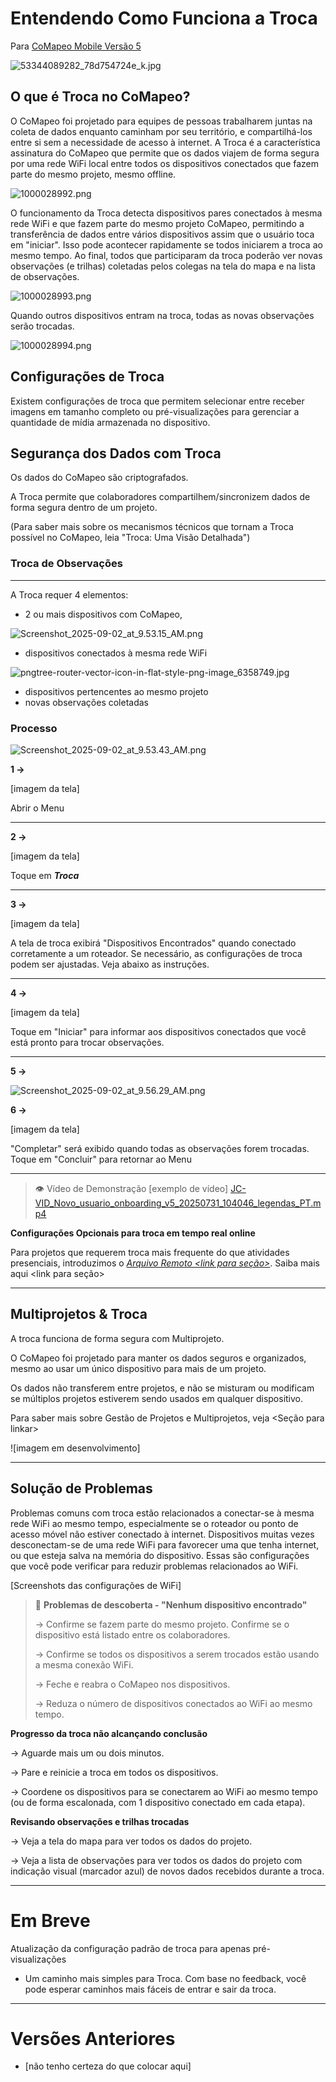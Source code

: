 # Entendendo Como Funciona a Troca

Para [CoMapeo Mobile Versão 5](https://play.google.com/store/apps/details?id=com.comapeo)

![53344089282_78d754724e_k.jpg](https://prod-files-secure.s3.us-west-2.amazonaws.com/c1033c29-9030-4781-b626-4cc54aaa9588/e6a87cd8-4d2f-4a63-8c1a-fc313831bfe4/53344089282_78d754724e_k.jpg?X-Amz-Algorithm=AWS4-HMAC-SHA256&X-Amz-Content-Sha256=UNSIGNED-PAYLOAD&X-Amz-Credential=ASIAZI2LB466UUUVN3XK%2F20250902%2Fus-west-2%2Fs3%2Faws4_request&X-Amz-Date=20250902T150305Z&X-Amz-Expires=3600&X-Amz-Security-Token=IQoJb3JpZ2luX2VjEMf%2F%2F%2F%2F%2F%2F%2F%2F%2F%2FwEaCXVzLXdlc3QtMiJIMEYCIQCSriH2pb1vuHkPUMxNSKxCFjCdHqNF79cvnPAGbZM9wgIhAOdErCscNtou8aL38PdtcR001Nj%2BfunnacD0wWVN59DJKv8DCDAQABoMNjM3NDIzMTgzODA1IgwUBR86pA6Z6hsZ6jAq3ANUjA0JiUohsyd%2BI9JfpqJ1LOld64rMM%2Bv2qEAHcB4Xg%2BnrGkDAwO6f1q1JWs9FMe3IqAC4klfBZgyLGwWSrejaqyNrML4fxXpaU%2FRbBD5NaS9efSMfpLzgRLPSp4abR681BV3y4EDCNhZmsG8s5OM2lQRSi7Y3JBmslCGNuvN3DUm6wbaVTO96sqkPWW3U7rRowV77zwlOBNAUy42Nhi7pv4VYbAxAO%2B3sOhV9JKdYzX13FPoQbGewlpc%2B7zfw7hoaw9qsQGhoiV6Gbt3X4Jn72SBe3E14F2bLOh2Ivk63KI3BsfcHx2yvSbiyOIt%2FeyNbgHmjvTx1t9MQAhiYFSrmI%2BeAn7MMIRjat54QVsUhEPHS8yEyMa5AFSYpl4bLmH93jJpnoCQJ3r5v2mwQYdcBLeiid%2FI88aRD%2B5Z0C%2BUBt9EtSzLqYOovw80kT5U7ZtOOye6ll4d8u59Q7deEkrKw%2BzZsOEmTXJsauqTQj2Nu8uS9ywl30h6EEcZkmcw8iEzsHf9f2FBqgK5n1KZHuZw3wJrPejY3NOQpizCyD4kwVCtCJ540px9weH%2FO71LiwRNHVsliyGKuT8vq1YKS6cBRkHSx8MfDURzFYkUV3zkEZu6exXIpJhmGU34AyDCvidzFBjqkAf2IRSFM0FRCpfD30Y%2F0l1iKV%2Bo2YW6GfNvYswxhhrMDS9gRFAmJDg6KKZBd33CGpeSfmNBegVwHzzoYtp0L%2BizHd%2FU3stXhTIXXPDvwBh%2F2HD4vpEryEVl9%2FQQgYxl9322coXv8x0TdfUtAOy%2BGWyMg9PzR%2BFVJEsvlmuZ2gn%2FAssS692BApH4xjz%2FecMrKraIw%2Bh0ok4BHm5i50HO9Nssiikmq&X-Amz-Signature=8bda57139b0261a91032046419468ba710b2c45ed61f5944d97c29f8262cf521&X-Amz-SignedHeaders=host&x-amz-checksum-mode=ENABLED&x-id=GetObject)

## O que é Troca no CoMapeo?

O CoMapeo foi projetado para equipes de pessoas trabalharem juntas na coleta de dados enquanto caminham por seu território, e compartilhá-los entre si sem a necessidade de acesso à internet. A Troca é a característica assinatura do CoMapeo que permite que os dados viajem de forma segura por uma rede WiFi local entre todos os dispositivos conectados que fazem parte do mesmo projeto, mesmo offline.

![1000028992.png](https://prod-files-secure.s3.us-west-2.amazonaws.com/c1033c29-9030-4781-b626-4cc54aaa9588/810bf2c7-99e2-49ba-adce-641716b4b354/1000028992.png?X-Amz-Algorithm=AWS4-HMAC-SHA256&X-Amz-Content-Sha256=UNSIGNED-PAYLOAD&X-Amz-Credential=ASIAZI2LB466WYYPYCNU%2F20250902%2Fus-west-2%2Fs3%2Faws4_request&X-Amz-Date=20250902T150306Z&X-Amz-Expires=3600&X-Amz-Security-Token=IQoJb3JpZ2luX2VjEMf%2F%2F%2F%2F%2F%2F%2F%2F%2F%2FwEaCXVzLXdlc3QtMiJHMEUCIQCS3fpWaVJmYqQcBajzRn%2FQMfJ%2FDxR5Ek5pioSVocNKqQIgT0inXzYDWSXjfkanSUb0mghVBINjllopOsGaYwvK%2Fz4q%2FwMIMBAAGgw2Mzc0MjMxODM4MDUiDBlyeNP269vNDjYxIircA7G7FsRsCqiqSobSIi3qk3ZTwx4O20R3E0FK%2F%2FYsQPJ0oXvp7sIpc5J8N3JLg23TTQpdcLec%2FdAJRBi2GxQ0XNpZ9qiqm%2FRnBS93DH%2Bmtqdm8gcapaqhiRSIWeGtjK87rPE4yWJ4ccIyJxQ6Suj8Y5jhTXk91buYAAD8PMo2gINQx0N8IIb0wlOeDYHoiziUCiCLlT4HVbSqjskKMb9rFkQtj8eO%2BknwUtaEPfxRAsDC1nhOQdw6ZOzhIoaD2Y7TZ9hCqmljm34NEUNXiCzvvjo6aPOarapsvWxE7MxsGHl3fCWKY2JtdK8IR95jhA03EFpTFDSFv9qSTRVKli5JGCVDpQFtc8tXZgOugfhttCzsWc%2BtTuQOrGmI%2BH6YrZdh80x4QOHNTHOR7brqUc%2B31p72b2MvXqfR3NoHRNbgaG5Tv8Q7DN2SYU5YOr5T1KNgLBMUO6107zrgw2IKFE%2FU8OtbNm32c%2BikEdBGEbaddGAaxiEVcn%2Fqf3DzWWeH85h8ttiXDPI4BI0H1VFALKns5zx%2B%2BlGRRnaiHjpEuBc7SOHAr7r6VGofq9GiZQkWN%2BAtPGzYzvL4B1p%2Ffc6H6dEd4x4XzAOSwk8yvuDTEJ72Hl4rI9psnA%2Fk6Bch5aMoMOyJ3MUGOqUBfrJuOwe526q%2FKOSBEXZwlzTMJJaZTkce%2BT7jRLZRmodhz9pPr%2BTm70g2DdPvVpSwVhhhheux4zfYWCr5aNd3djI3pLHmMSXw6MDway42uE7MxFuQ%2F6S0GiCRe%2BL%2FQ7KzATJWxQwmep701%2BViyo%2B3VmpcrIfHet4%2FYwybvIukG0qtFg75sC%2F2t8V0XQMCjRi%2FaBKcW%2FgRPdvYUoqkWhoW3f0YiSXe&X-Amz-Signature=f2eb92a2a18d43e1ab341eb2133a7a8d7f774e0a95d558d24210c094392a492d&X-Amz-SignedHeaders=host&x-amz-checksum-mode=ENABLED&x-id=GetObject)

O funcionamento da Troca detecta dispositivos pares conectados à mesma rede WiFi e que fazem parte do mesmo projeto CoMapeo, permitindo a transferência de dados entre vários dispositivos assim que o usuário toca em "iniciar". Isso pode acontecer rapidamente se todos iniciarem a troca ao mesmo tempo. Ao final, todos que participaram da troca poderão ver novas observações (e trilhas) coletadas pelos colegas na tela do mapa e na lista de observações.

![1000028993.png](https://prod-files-secure.s3.us-west-2.amazonaws.com/c1033c29-9030-4781-b626-4cc54aaa9588/d72f6ca8-9e42-43b2-9793-055ee8200cff/1000028993.png?X-Amz-Algorithm=AWS4-HMAC-SHA256&X-Amz-Content-Sha256=UNSIGNED-PAYLOAD&X-Amz-Credential=ASIAZI2LB466QNXR5WPJ%2F20250902%2Fus-west-2%2Fs3%2Faws4_request&X-Amz-Date=20250902T150308Z&X-Amz-Expires=3600&X-Amz-Security-Token=IQoJb3JpZ2luX2VjEMf%2F%2F%2F%2F%2F%2F%2F%2F%2F%2FwEaCXVzLXdlc3QtMiJIMEYCIQCS3fpWaVJmYqQcBajzRn%2FQMfJ%2FDxR5Ek5pioSVocNKqQIgT0inXzYDWSXjfkanSUb0mghVBINjllopOsGaYwvK%2Fz4q%2FwMIMBAAGgw2Mzc0MjMxODM4MDUiDGS%2Bbih8kdEcjh2RSircA%2FXj1QCkjkPDB%2BWIoe9FADoFg1bW%2FZ6kuJU9iAtwB7viUf6pqf6S9fXSmTD0gDgrd5zKNwVSKKYvOurNdqyM92Qwaz8N%2BZnuV816xnrpDC12hLniD%2FO%2BkAllop%2FjhtI2P98OQZ2NvmS8lAtVEJdgs9S0RWCCul1BXNd9vUkzv363%2B6gLsPSZBm1qZNZ6eCfuemf16qrFzSkmQy%2BPeSItS6u9ENW1uTIb9cfSaxfByr%2BTG2m%2FoQr0qyYN2g3wmy05kW7XTMtVKpzeUDhbLikOYPF9dmtZJBZx7aGMXNnLelPWm5e%2BDv0YEvcWBOalivuQSv8SRhgL61t29Lo1JXOFWjaj7EMtCPAaDznfieW3Z5YrMm8Bi0KWTO0BlKVLIGltveh1tPONAYd%2B9E8%2BOPvBnWP%2BIuWueyz%2Fiv1Bn52LblYXO%2Fz5Ud1f9oONtBMDmOxFaYTMAb7XBiPIdMrwT9S%2B2ZwjTqZJO8rzSWyzozhei74Kw9gJsPAcPUtydyMvfNpmUHcWnY7PP%2BFR4MINFoQy2xyMqSna%2BZizAQPxfHCu1FGLhOVyHpx7iZ87MjGDbnAz75g%2FMVFPIDvb2YA4Rvu4CpcXHc814G0WKSXNlqHTpYF7GNtooTQnQZlzmoRnMPGK3MUGOqUBsgOi7IaDG%2BOaDShfaQZgJ%2FHQWeWwORxioLyu%2F66oU%2FNi%2BajYeWNyivK4Bx1f4xp8SO3T%2Ff5O%2F3cJcpl%2BeGeq8ZJ8S3QFXp2qT2HDKJjX9iMo%2FhwRMCz3mRHxSDEPcwtreR1KZ%2B1j6V%2Fw9SLd2Shg2E4eHb4%2BCbzb%2BLd9%2F2JgvwwkfHRt3Hzbk2hluyWAOaG5OpQVtJssUJIB8QjryCi3cBzTEPSV&X-Amz-Signature=21dbf5baead2d608c4dd4da163bcf43c5da3e217ad1774123c6719966ef12cb1&X-Amz-SignedHeaders=host&x-amz-checksum-mode=ENABLED&x-id=GetObject)

Quando outros dispositivos entram na troca, todas as novas observações serão trocadas.

![1000028994.png](https://prod-files-secure.s3.us-west-2.amazonaws.com/c1033c29-9030-4781-b626-4cc54aaa9588/0c34f718-0882-49e1-a67e-dd4be430cbdd/1000028994.png?X-Amz-Algorithm=AWS4-HMAC-SHA256&X-Amz-Content-Sha256=UNSIGNED-PAYLOAD&X-Amz-Credential=ASIAZI2LB466WSQW2O2N%2F20250902%2Fus-west-2%2Fs3%2Faws4_request&X-Amz-Date=20250902T150309Z&X-Amz-Expires=3600&X-Amz-Security-Token=IQoJb3JpZ2luX2VjEMf%2F%2F%2F%2F%2F%2F%2F%2F%2F%2FwEaCXVzLXdlc3QtMiJIMEYCIQDESaE6gJNPCqD%2BXmN6WqV298szxUqciJ4EJSLDdE84mgIhAPHgxC9loeLQYKILbQt3PaiOuWO6nutGdXivwzFeWdsVKv8DCDAQABoMNjM3NDIzMTgzODA1IgwynGa%2BNhmP8LUp7fEq3AOJbFEbUhWIBTZLOihz%2BDypE2F9pNE6vnDPmjvkBdbHuDbi%2FSkOMFNlHungcBFPjBpM2tpSXadIg1iUGyDSYlJJU7ZYj%2FfKyrQque18WyrdjIYmfrDyaiS07IpM21xQtXKhduxmptPOuza93pFrIcNr6GW9infYitWz98PjXN8okvWcpKIOkp37eCcmVS5Qb0aIMpWd3E%2BjTcqS0%2BXlC5s9MwSuAz19Qfmu%2BrlpOrJ5S5BO0iFCy7ONgO8Q1PvR9X%2B6Or3hFOOfj3v06y6gY4Dz7aR6j%2FsjSyQD86nYOP8OrCeiX0SKJWWtP5nFYl4MjWFFJ8C9RNXhLfKu%2BmUyKWlknduvjuCeQybzaW%2B13xhVcjeH0UqV%2BzVjDI2Nh5pmmGAxEoGKUJosPyKcqnQbCOEup34K7cCJPm5VsfJnb0y6C%2FPQNtvNJlJIOf5jNhQDjcOYRadpBkZe9Jfkgch1cOq%2FuTV3MHfzMoGmuiViL7441LOKCgzZzNOL2ftPtLhhf8N4jBiFhqxx%2BQZygBL%2B%2BaK5UucVTPaUJVGSFAIYZ%2Bpa%2FBLn8Ie4e5Qhq%2FdxK4%2FK8ZAWYlmmm1qBjWJdTG%2FNfz2DoZPvKKuKuznjJAI6u%2FJcPy7hna3geiIisX9mdTDsidzFBjqkATuVK%2FmIwWDoX9%2FtOj9V2F0Ej%2F9ftN4oLmfsBYMOluMtKFXqdAB8CN5iufkiYerXSPNpG2y8tg4X1BIuyu%2FYo2XTASJALawYrvb0%2FmPTM%2BBstqubcnPNmyGyhb6DFiG3ucPLM7aJFN6Icmgd4L1M%2FB4XpyaNQf22tInP9RpMrtG3xtQN%2F9tk6dbFj1eiJWxyuV0STTjZnUD1sY%2FmTLB6u4r7mRn1&X-Amz-Signature=6e12d49ae52031b8125e2709061ccb52fd8240368e88217475bb1bdd20d32d3f&X-Amz-SignedHeaders=host&x-amz-checksum-mode=ENABLED&x-id=GetObject)

## Configurações de Troca

Existem configurações de troca que permitem selecionar entre receber imagens em tamanho completo ou pré-visualizações para gerenciar a quantidade de mídia armazenada no dispositivo. <Veja abaixo>

## Segurança dos Dados com Troca

Os dados do CoMapeo são criptografados.

A Troca permite que colaboradores compartilhem/sincronizem dados de forma segura dentro de um projeto.

(Para saber mais sobre os mecanismos técnicos que tornam a Troca possível no CoMapeo, leia "Troca: Uma Visão Detalhada")

### Troca de Observações

---

A Troca requer 4 elementos:

- 2 ou mais dispositivos com CoMapeo,

![Screenshot_2025-09-02_at_9.53.15_AM.png](https://prod-files-secure.s3.us-west-2.amazonaws.com/c1033c29-9030-4781-b626-4cc54aaa9588/6f983a16-03f3-4d17-9c0b-74a5948b4d3b/Screenshot_2025-09-02_at_9.53.15_AM.png?X-Amz-Algorithm=AWS4-HMAC-SHA256&X-Amz-Content-Sha256=UNSIGNED-PAYLOAD&X-Amz-Credential=ASIAZI2LB4664467LS7S%2F20250902%2Fus-west-2%2Fs3%2Faws4_request&X-Amz-Date=20250902T150311Z&X-Amz-Expires=3600&X-Amz-Security-Token=IQoJb3JpZ2luX2VjEMf%2F%2F%2F%2F%2F%2F%2F%2F%2F%2FwEaCXVzLXdlc3QtMiJHMEUCIFDIjjV%2BOtQfVyGbcjH98%2BOSJOtBzkApqCQBmGktAPEkAiEA7D5y4ZNYu0ZwwTsBzebeqHfQPUiom6zcS9J1XVmFARYq%2FwMIMBAAGgw2Mzc0MjMxODM4MDUiDDf%2FKXqg3B4u55GLNyrcA2TURyPocRdUdL0SSR7F61i4zIADOL%2F8ycbbTaOAw9vwrcjhLWj8pQZ19fYrZOo5QEjdkU9N6IGwy0VdRyrYv0W4ZJff%2Fo6g9xJI6zNzNIBlsX44FHkIG%2BJZArEPaeLAyEEF6Q0OEtFEGr%2F1x%2B4nPd1o5fOxeRu27ctBT0DvBsCutv3B5L2u2qFq3mJta5KEmiinTp2E0X0X0NDsjTj3UPIeD4X2DgeKVR%2FIZIsWC4Aj7sO%2FD0FHmJTPkyc3X%2BCwn%2Fi7y2QLWrS5yyU9uU6j5MoggQ4RwBFGkGVSbdf0btDb2yYXXGa5GlhytR6HXwCCOthK8dJ3ry9xvAtdb8vC43%2Fc4JhYtw3rSAnQo8IKMXeRHqN2%2FUNBMmQyllDGw1ZNB9oCwaDZg8%2FIbInUt19f%2F22AM%2BaKCSZDahKkyjscBbjQlpNuWdO0lArg0brECRxhrt%2FdPE1rPiDpVogs9ZkIJXCjk7O0D%2FWFs8EQK0nqrsdP5u6tvEHQfhjoN6buhaK%2FWK1Y4Jp90tOcs4vdNNLkBqxcrAA0JslQI7Q0kC1B%2Fv3Nj3%2BDvs%2FUgpGcQWhRxmUkp0KfChCZqEmyAjqIjChYr2vdKnQYHD%2FhA0QmCEXK2jA2pka5I38Wj08quQdfMJiL3MUGOqUBOf%2FH6UoSmkv597Ut2r9XFjB3pzVf2uM5IPDd5TCo1zTc33Pc0qIgWDF%2BLfYlcD20QSje%2FTCXmVIlWWn5ugPcAaYPymD28cMhhrJhw99kiarhvOCzF0%2B57c%2BvrFp7c5XvgOUeSwZcetQtSZu8m%2Fgb%2FIQQYwRmr32nEtiaWvok1Hp3D4o%2FWtLrdiIC11keD9Xv8q5s%2FjeXTgAy6AsZhPPuqagOgWhT&X-Amz-Signature=21dbf5baead2d608c4dd4da163bcf43c5da3e217ad1774123c6719966ef12cb1&X-Amz-SignedHeaders=host&x-amz-checksum-mode=ENABLED&x-id=GetObject)

- dispositivos conectados à mesma rede WiFi

![pngtree-router-vector-icon-in-flat-style-png-image_6358749.jpg](https://prod-files-secure.s3.us-west-2.amazonaws.com/c1033c29-9030-4781-b626-4cc54aaa9588/26f356ea-43b5-4355-aa40-d267a29e0a02/pngtree-router-vector-icon-in-flat-style-png-image_6358749.jpg?X-Amz-Algorithm=AWS4-HMAC-SHA256&X-Amz-Content-Sha256=UNSIGNED-PAYLOAD&X-Amz-Credential=ASIAZI2LB4662HLV2XD7%2F20250902%2Fus-west-2%2Fs3%2Faws4_request&X-Amz-Date=20250902T150312Z&X-Amz-Expires=3600&X-Amz-Security-Token=IQoJb3JpZ2luX2VjEMf%2F%2F%2F%2F%2F%2F%2F%2F%2F%2FwEaCXVzLXdlc3QtMiJHMEUCIESp3xSn4TYhNKOUUXVBe4HqPboqAkUVZvn7YaRfSRQoAiEAiJQVVS%2Fj6hSEmxOz%2Bb1rD3%2FJcmYMrp91rqIH5sfioPgq%2FwMIMBAAGgw2Mzc0MjMxODM4MDUiDGS%2Bbih8kdEcjh2RSircA%2FXj1QCkjkPDB%2BWIoe9FADoFg1bW%2FZ6kuJU9iAtwB7viUf6pqf6S9fXSmTD0gDgrd5zKNwVSKKYvOurNdqyM92Qwaz8N%2BZnuV816xnrpDC12hLniD%2FO%2BkAllop%2FjhtI2P98OQZ2NvmS8lAtVEJdgs9S0RWCCul1BXNd9vUkzv363%2B6gLsPSZBm1qZNZ6eCfuemf16qrFzSkmQy%2BPeSItS6u9ENW1uTIb9cfSaxfByr%2BTG2m%2FoQr0qyYN2g3wmy05kW7XTMtVKpzeUDhbLikOYPF9dmtZJBZx7aGMXNnLelPWm5e%2BDv0YEvcWBOalivuQSv8SRhgL61t29Lo1JXOFWjaj7EMtCPAaDznfieW3Z5YrMm8Bi0KWTO0BlKVLIGltveh1tPONAYd%2B9E8%2BOPvBnWP%2BIuWueyz%2Fiv1Bn52LblYXO%2Fz5Ud1f9oONtBMDmOxFaYTMAb7XBiPIdMrwT9S%2B2ZwjTqZJO8rzSWyzozhei74Kw9gJsPAcPUtydyMvfNpmUHcWnY7PP%2BFR4MINFoQy2xyMqSna%2BZizAQPxfHCu1FGLhOVyHpx7iZ87MjGDbnAz75g%2FMVFPIDvb2YA4Rvu4CpcXHc814G0WKSXNlqHTpYF7GNtooTQnQZlzmoRnMPGK3MUGOqUBRYPiXAbJTBc8PRw9S2Pmlmc%2BiC9CEImkDQgMkXLYDJuIy8P0693h1UdCMHhep274YFbcX0MzsPpvEQax9OC5ECbAuKa6I2HS9IMhnsnNWkwWkTt06%2Bap2hr5xIsgNBoOOoXMkZGUjRedvveQ%2BZuDCRRLGqr7PvLqJEDZR1yW1e%2BJ4CVS6i9ceGQbQPnkLhstdDYAhF2Gte6iRVR6%2F4HKPMU8bP8y&X-Amz-Signature=315ff9ae3685fd1985eefef721e418161ab7bb53f0491c0bd9ca58a33c769076&X-Amz-SignedHeaders=host&x-amz-checksum-mode=ENABLED&x-id=GetObject)

- dispositivos pertencentes ao mesmo projeto
- novas observações coletadas

### Processo

![Screenshot_2025-09-02_at_9.53.43_AM.png](https://prod-files-secure.s3.us-west-2.amazonaws.com/c1033c29-9030-4781-b626-4cc54aaa9588/ffb8681a-5454-4157-81f5-cc8b8e6a4750/Screenshot_2025-09-02_at_9.53.43_AM.png?X-Amz-Algorithm=AWS4-HMAC-SHA256&X-Amz-Content-Sha256=UNSIGNED-PAYLOAD&X-Amz-Credential=ASIAZI2LB46656EWGYAJ%2F20250902%2Fus-west-2%2Fs3%2Faws4_request&X-Amz-Date=20250902T150313Z&X-Amz-Expires=3600&X-Amz-Security-Token=IQoJb3JpZ2luX2VjEMf%2F%2F%2F%2F%2F%2F%2F%2F%2F%2FwEaCXVzLXdlc3QtMiJIMEYCIQChisYtdsNnjdP3grwnPIuz4c4k8i3LfLz19wVWdjM8pQIhAPsXcSzXmfFZ1mxpAiqt2TzRT6SaDidpIwpiQVvJyWMKKv8DCDAQABoMNjM3NDIzMTgzODA1Igxug%2BknDtEt%2FmmAUS0q3AOqq6GmgYsnGLglYBpy5OY7P9Tj4ooVA2ODINpv9yUjb1lUNb27XYwjHYdhWn0VewEn4sT0QuuYEFRn6paxq0oMsNKVBTa%2FFGL6ELoRzOJMpyo0pmJuKNMkhWNuOdFai%2Beh2mT6wQZEFQNyVnjrF9GH%2B%2FTdpknNvnYF1CHpHxk6wqs74RgGlmGUnyjwIqX%2BVoKkfEGwvpXPZGkBNBIMCSa3grK06B47ZxKHSHE4aGbIqVM1G55irluwfMbdVAdn7uz1FSRikq6ZjaOdjEwccnLFkGv4oNzqjzZS%2BdK1tWju7iXhAIXKWu1XJhcyaYj%2BCeU945km9b3psrZR3SiHs5GcptJB%2BXwN%2FjNFUl7ERJ18xzkh9cTaErCo0z%2BK9FxhwWG3s%2FVmAnosG2FITn%2B9JH7C%2F97hWbm5EgdUZcDUTWvKkU9aOkcmsoJWUrbn6HK9AlmpmwCVyBSYPdEIGzU1kX%2BKiANNFL5G%2B425u%2FslcU0q%2Bjm5QiVbfvhvLrGeYYa7o7MSmTpMP%2B3IbNgc8PJOmwPahZQESdS8X%2FOuGqYggxP2uztciw%2Bu4iN0F3R3PHjXB9slg9dVDv0%2F4e1vbKQ5NK9EOwJrOv0CFov7Wr4byY6IsP2ensExoU9RuHFn%2FzDEidzFBjqkAYz%2BcpXn9z2ECGRFP1PcdvzBJUP1G2aQYyNimQFycjKJVD17W%2B1G8znlbYSZF6qMVPIObqQEchzJo1no6jytbjFXF12r5EsqS9YD42dQasa4cz690LcFzj08%2BOK%2BmWMCM%2BpgAyXkKRQTxIeBoEfGSnkIqZag2600VBwjyyvr1zynN7zXf3kIEgZiXDbDAi285Ym36i1DVgxWLbqa89yoWCNQ6MbE&X-Amz-Signature=6f175a65b9dff5dcc2475d0361a946c102c8c3c22e35264f5494c0969e032b96&X-Amz-SignedHeaders=host&x-amz-checksum-mode=ENABLED&x-id=GetObject)

**1 →**

[imagem da tela]

Abrir o Menu

---

**2 →**

[imagem da tela]

Toque em _**Troca**_

---

**3 →**

[imagem da tela]

A tela de troca exibirá "Dispositivos Encontrados" quando conectado corretamente a um roteador. Se necessário, as configurações de troca podem ser ajustadas. Veja abaixo as instruções.

---

**4 →**

[imagem da tela]

Toque em "Iniciar" para informar aos dispositivos conectados que você está pronto para trocar observações.

---

**5 →**

![Screenshot_2025-09-02_at_9.56.29_AM.png](https://prod-files-secure.s3.us-west-2.amazonaws.com/c1033c29-9030-4781-b626-4cc54aaa9588/a2de4ad8-7bee-4548-b4b9-4d50966c4eed/Screenshot_2025-09-02_at_9.56.29_AM.png?X-Amz-Algorithm=AWS4-HMAC-SHA256&X-Amz-Content-Sha256=UNSIGNED-PAYLOAD&X-Amz-Credential=ASIAZI2LB4665FKA33IA%2F20250902%2Fus-west-2%2Fs3%2Faws4_request&X-Amz-Date=20250902T150320Z&X-Amz-Expires=3600&X-Amz-Security-Token=IQoJb3JpZ2luX2VjEMf%2F%2F%2F%2F%2F%2F%2F%2F%2F%2FwEaCXVzLXdlc3QtMiJIMEYCIQCbxNsgHhZqcbmx3QTeBtUmR9T5%2Bag8puyvC5nILp1uggIhAJhE4bLZlpztmfdzAl%2Fc%2FfxLh6Ge%2FTDhYfUzzGnFfU9cKv8DCDAQABoMNjM3NDIzMTgzODA1Igx%2FuXF6k3IBf7yKiJcq3ANz58YI0rTA3%2FqGVh9Cn%2BYNr8evlFr1%2FFf2CdCDn91aitwVjCreZ0oHr7jhL7chcSAmjZ%2B5j98gckt%2BsLj%2F9F66g2WjBU%2BR0c3J3dXBi1qkmwz5UUCP79P6Mc%2Ba8GVVNDSjZuhTiljPwJG%2BdSZjENkLFYvRfz5iK3EUGSS1%2BoMXeMPL8FfWEvDoEc7LYoUY8QtCv1YOeu%2BFauk2uFbFbbm0iTeZB%2FLUP%2B3QlQdp0Xjz94sK9TLtgXVMXIZ%2FI4KXQh4L40k0jU3dk%2Bndb3%2Ft1NPgde0RV9RYp2FsOwqGbB3yi%2FRHlQiN1o8BvmeeBwo6TtEZCVr2Kb0nIXp7YBan%2F%2BILEIIITKYPOo9s9yuU%2BrQzr2rnv7rRvgTtPe1nW6N0KOxu2CVZjW9JwQrWdbC2LuvbAchFSFQsuAXLe0qQwAa%2B8ZH4PFVR6ENx9ia5In8E01z3hAADVPVBAwLS6kIXZiFXvqZALdjnD%2BEI8OtrtOY6B2XTt7QlrjQgKtGvCK28iKPLCH7dpzxqEAAEvLZQDj2CbgkT6hVLrnUnUaIh2fwS72DXS6zAzFFBHp6bV0S1eZKhneJi0eP6uLo9umFZq4%2FF79X3gnxlrrs70r2qGYnPbT4CggEVqnC6iizrIjDjidzFBjqkAd%2FuVNsuqoVgiUgZoNr1YHkrHtB80RePVBAwEsqIIvyrSm0cId3UYzb0yeZvjCd0IZmlVBVbHnzv9YYuoNyAQlbbNBlO7hp%2FUiGkD4XFWbvgSZXPa8Sq%2BFzQNANZN2javWe4MZyk0YMx%2FIvFcvLB28XwO9JxPKfGblZNfLmOMFYZCSwtKXV%2BsXEhh1pRUoKqY4wsEO5EhWAsJLmy1p6nL8U4h0zh&X-Amz-Signature=6e12d49ae52031b8125e2709061ccb52fd8240368e88217475bb1bdd20d32d3f&X-Amz-SignedHeaders=host&x-amz-checksum-mode=ENABLED&x-id=GetObject)

**6 →**

[imagem da tela]

"Completar" será exibido quando todas as observações forem trocadas. Toque em "Concluir" para retornar ao Menu

---

> 👁️ Vídeo de Demonstração [exemplo de vídeo]
> [JC-VID_Novo_usuario_onboarding_v5_20250731_104046_legendas_PT.mp4](https://prod-files-secure.s3.us-west-2.amazonaws.com/c1033c29-9030-4781-b626-4cc54aaa9588/f3a319e6-c35f-4bc4-8de1-d934ac8ac857/JC-VID_New_user_1_onboarding_v5_20250731_104046_captions_PT.mp4?X-Amz-Algorithm=AWS4-HMAC-SHA256&X-Amz-Content-Sha256=UNSIGNED-PAYLOAD&X-Amz-Credential=ASIAZI2LB466ZZDEVOE4%2F20250902%2Fus-west-2%2Fs3%2Faws4_request&X-Amz-Date=20250902T150324Z&X-Amz-Expires=3600&X-Amz-Security-Token=IQoJb3JpZ2luX2VjEMf%2F%2F%2F%2F%2F%2F%2F%2F%2F%2FwEaCXVzLXdlc3QtMiJHMEUCIF5gOm6ZK90AWiIcwAdPBo0PJvFrGUaFFhs7GSxm251LAiEAxJ6rmQzScuZYXpSnVR4HcGcGjf9EZ9uSxYgSrijmrnMq%2FwMIMBAAGgw2Mzc0MjMxODM4MDUiDEQ37uOzzHEQujmBfircAxx3PTkD9n6sYcQipL4c4ZS0R0f8Sf7l3T8ns3OoR96%2Fn5dhDxKJKv%2BaJs6ZA9yQhpC0c02ngNnqL9ASqDycwOWvvMA3LIu5gklshN2bHo67XJdmT1B1PnZ%2BRjbf73yH6Qk%2BEgfgCNB00K8dqD7%2FDxxyRTCLHf7WhXD0MLT32J4sppxNkMskI3he6Uf3lR0u9IYyeTDpSgsi%2F3LbX7B3Io7KfpOoCyxnk%2F4ONHQ55YtFQL9n%2BLSQJPaHT6uja5Iwt%2Fj34loli6zJo1sSjaU1sjHAiWW2TT7z64zwAw8D8aWUPOJS0BWV5wIoeNOLwg33z9nP2iBEJm3Y0I06C%2Btl3BRjJy4MrJbAd1i1V0FsWP2DBx5WfHzfWpHTihWgfym5LihGzbGJaXJIJ7%2F8%2FiJOFlT%2FKdJs%2B4GSk2MXLNPyKSNq5Wky%2Frs5wsbdXdPs4EFchdKIxW4mX8XAwkeIL2HYipT%2B66T2nKnpsw6vybSXnq5J3wdqqV948BBbRNCOh2dx6vmmcJfOIanJX4FI5cl2eumT1ocVpIEXyBQInqOlOkCC86pF7hTNw30LLvLn4Li%2FYU5oiTe%2BoSER9WFQ8Cw1NzOP1RAet3uGOaiAnQj2aNn2qTnYCr99h6VMpEVfMM%2BK3MUGOqUBIkBJj3ljmfvJT5wohA0k421rmJXO6dxH%2F0FJWlKf7RFkok70xbPtuefIfMTZR914daBFK3m5YsGBN7E50KA3kWqL%2BDX7e6MWNgiPiT%2BzBVSIaKTPQ5EisJcqaoGM7xT%2BdT8LoS8N6ajsIHX1PsD6GEDeGKB1mlHxQO7T5gs%2FaE1EVPn9V6MJmjZrdzP02sk2cUNdNyVdl%2FyS79BuBpqr3ggJmzOw&X-Amz-Signature=0f4a1641d54755ee8617455ff23fe88acb672db7b3397405efd2ae983101bd96&X-Amz-SignedHeaders=host&x-amz-checksum-mode=ENABLED&x-id=GetObject)

**Configurações Opcionais para troca em tempo real online**

Para projetos que requerem troca mais frequente do que atividades presenciais, introduzimos o <u>_Arquivo Remoto <link para seção>_</u>. Saiba mais aqui <link para seção>

---

## Multiprojetos & Troca

A troca funciona de forma segura com Multiprojeto.

O CoMapeo foi projetado para manter os dados seguros e organizados, mesmo ao usar um único dispositivo para mais de um projeto.

Os dados não transferem entre projetos, e não se misturam ou modificam se múltiplos projetos estiverem sendo usados em qualquer dispositivo.

Para saber mais sobre Gestão de Projetos e Multiprojetos, veja <Seção para linkar>

![imagem em desenvolvimento]

---

## Solução de Problemas

Problemas comuns com troca estão relacionados a conectar-se à mesma rede WiFi ao mesmo tempo, especialmente se o roteador ou ponto de acesso móvel não estiver conectado à internet. Dispositivos muitas vezes desconectam-se de uma rede WiFi para favorecer uma que tenha internet, ou que esteja salva na memória do dispositivo. Essas são configurações que você pode verificar para reduzir problemas relacionados ao WiFi.

[Screenshots das configurações de WiFi]

> 👀 **Problemas de descoberta - "Nenhum dispositivo encontrado"**
> 
> → Confirme se fazem parte do mesmo projeto. Confirme se o dispositivo está listado entre os colaboradores.
> 
> → Confirme se todos os dispositivos a serem trocados estão usando a mesma conexão WiFi.
> 
> → Feche e reabra o CoMapeo nos dispositivos.
> 
> → Reduza o número de dispositivos conectados ao WiFi ao mesmo tempo.

**Progresso da troca não alcançando conclusão**

→ Aguarde mais um ou dois minutos.

→ Pare e reinicie a troca em todos os dispositivos.

→ Coordene os dispositivos para se conectarem ao WiFi ao mesmo tempo (ou de forma escalonada, com 1 dispositivo conectado em cada etapa).

**Revisando observações e trilhas trocadas**

→ Veja a tela do mapa para ver todos os dados do projeto.

→ Veja a lista de observações para ver todos os dados do projeto com indicação visual (marcador azul) de novos dados recebidos durante a troca.

---

# Em Breve

Atualização da configuração padrão de troca para apenas pré-visualizações

- Um caminho mais simples para Troca. Com base no feedback, você pode esperar caminhos mais fáceis de entrar e sair da troca.

---

# Versões Anteriores

- [não tenho certeza do que colocar aqui]